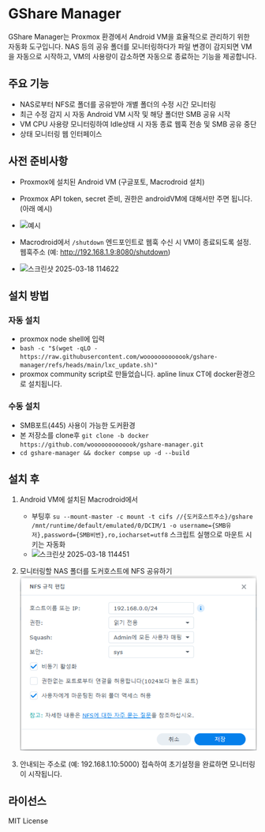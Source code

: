 # GShare Manager

GShare Manager는 Proxmox 환경에서 Android VM을 효율적으로 관리하기 위한 자동화 도구입니다. NAS 등의 공유 폴더를 모니터링하다가 파일 변경이 감지되면 VM을 자동으로 시작하고, VM의 사용량이 감소하면 자동으로 종료하는 기능을 제공합니다.

## 주요 기능

- NAS로부터 NFS로 폴더를 공유받아 개별 폴더의 수정 시간 모니터링
- 최근 수정 감지 시 자동 Android VM 시작 및 해당 폴더만 SMB 공유 시작
- VM CPU 사용량 모니터링하여 Idle상태 시 자동 종료 웹훅 전송 및 SMB 공유 중단
- 상태 모니터링 웹 인터페이스

## 사전 준비사항

- Proxmox에 설치된 Android VM (구글포토, Macrodroid 설치)
- Proxmox API token, secret 준비, 권한은 androidVM에 대해서만 주면 됩니다. (아래 예시)
- ![예시](https://github.com/user-attachments/assets/b38d3cdc-65c4-4762-bb57-2dd20b6279ca)

- Macrodroid에서 `/shutdown` 엔드포인트로 웹훅 수신 시 VM이 종료되도록 설정. 웹훅주소 (예: http://192.168.1.9:8080/shutdown)
- ![스크린샷 2025-03-18 114622](https://github.com/user-attachments/assets/5ac321a8-090d-48f0-b371-fd025c6d422f)


## 설치 방법
### 자동 설치
- proxmox node shell에 입력
- `bash -c "$(wget -qLO - https://raw.githubusercontent.com/wooooooooooook/gshare-manager/refs/heads/main/lxc_update.sh)"`
- proxmox community script로 만들었습니다. apline linux CT에 docker환경으로 설치됩니다.

### 수동 설치
- SMB포트(445) 사용이 가능한 도커환경
- 본 저장소를 clone후 `git clone -b docker https://github.com/wooooooooooook/gshare-manager.git`
- `cd gshare-manager && docker compse up -d --build`

## 설치 후
1. Android VM에 설치된 Macrodroid에서
   - 부팅후 `su --mount-master -c mount -t cifs //{도커호스트주소}/gshare /mnt/runtime/default/emulated/0/DCIM/1 -o username={SMB유저},password={SMB비번},ro,iocharset=utf8` 스크립트 실행으로 마운트 시키는 자동화
   - ![스크린샷 2025-03-18 114451](https://github.com/user-attachments/assets/4d30918f-ac22-4129-912d-a1b0bd85602b)


2. 모니터링할 NAS 폴더를 도커호스트에 NFS 공유하기
   ![NFS 설정 예시](/docs/img/nfs.png)
4. 안내되는 주소로 (예: 192.168.1.10:5000) 접속하여 초기설정을 완료하면 모니터링이 시작됩니다.


## 라이선스

MIT License
